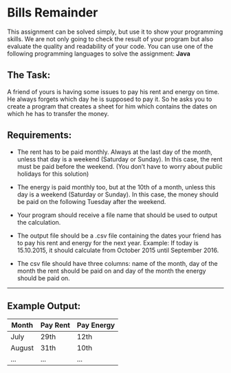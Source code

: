 Bills Remainder
===============

This assignment can be solved simply, but use it to show your programming skills. 
We are not only going to check the result of your program but also evaluate the quality and readability of your code.
You can use one of the following programming languages to solve the assignment: **Java**


The Task:
---------

A friend of yours is having some issues to pay his rent and energy on time. 
He always forgets which day he is supposed to pay it. 
So he asks you to create a program that creates a sheet for him which contains the dates on which he has to transfer the money.

Requirements:
-------------

* The rent has to be paid monthly. 
Always at the last day of the month, unless that day is a weekend (Saturday or Sunday). 
In this case, the rent must be paid before the weekend. 
(You don’t have to worry about public holidays for this solution)

* The energy is paid monthly too, but at the 10th of a month, unless this day is a weekend (Saturday or Sunday). 
In this case, the money should be paid on the following Tuesday after the weekend.

* Your program should receive a file name that should be used to output the calculation.

* The output file should be a .csv file containing the dates your friend has to pay his rent and energy for the next year. 
Example: If today is 15.10.2015, it should calculate from October 2015 until September 2016.

* The csv file should have three columns: 
name of the month, day of the month the rent should be paid on and day of the month the energy should be paid on.


**********************
Example Output:
---------------

Month | Pay Rent | Pay Energy |
----- | -------- | ---------- |
July | 29th | 12th |
August | 31th | 10th |
... | ... | ... |

